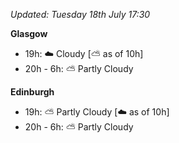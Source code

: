 *Updated: Tuesday 18th July 17:30*

**Glasgow**

* 19h: :cloud: Cloudy [:partly_sunny: as of 10h]
* 20h - 6h: :partly_sunny: Partly Cloudy

**Edinburgh**

* 19h: :partly_sunny: Partly Cloudy [:cloud: as of 10h]
* 20h - 6h: :partly_sunny: Partly Cloudy
